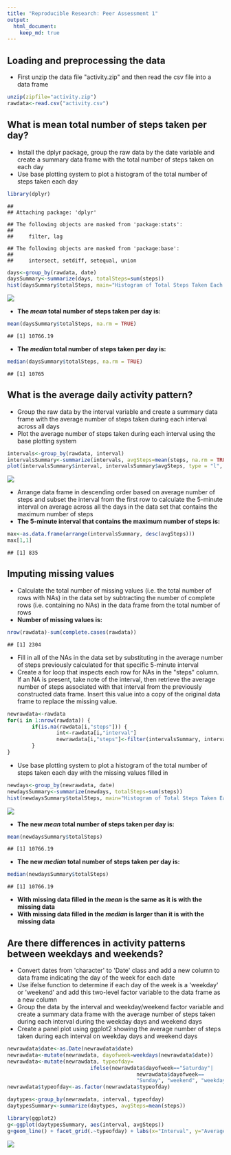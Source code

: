 ```yaml
---
title: "Reproducible Research: Peer Assessment 1"
output: 
  html_document:
    keep_md: true
---
```

## Loading and preprocessing the data
* First unzip the data file "activity.zip" and then read the csv file into a data frame


```r
unzip(zipfile="activity.zip")
rawdata<-read.csv("activity.csv")
```

## What is mean total number of steps taken per day?
* Install the dplyr package, group the raw data by the date variable and create a summary data frame with the total number of steps taken on each day
* Use base plotting system to plot a histogram of the total number of steps taken each day


```r
library(dplyr)
```

```
## 
## Attaching package: 'dplyr'
```

```
## The following objects are masked from 'package:stats':
## 
##     filter, lag
```

```
## The following objects are masked from 'package:base':
## 
##     intersect, setdiff, setequal, union
```

```r
days<-group_by(rawdata, date)
daysSummary<-summarize(days, totalSteps=sum(steps))
hist(daysSummary$totalSteps, main="Histogram of Total Steps Taken Each Day", xlab="Total Number of Steps")
```

![](PA1_template_files/figure-html/unnamed-chunk-2-1.png)<!-- -->

* **The *mean* total number of steps taken per day is:**


```r
mean(daysSummary$totalSteps, na.rm = TRUE)
```

```
## [1] 10766.19
```

* **The *median* total number of steps taken per day is:**


```r
median(daysSummary$totalSteps, na.rm = TRUE)
```

```
## [1] 10765
```

## What is the average daily activity pattern?
* Group the raw data by the interval variable and create a summary data frame with the average number of steps taken during each interval across all days
* Plot the average number of steps taken during each interval using the base plotting system


```r
intervals<-group_by(rawdata, interval)
intervalsSummary<-summarize(intervals, avgSteps=mean(steps, na.rm = TRUE))
plot(intervalsSummary$interval, intervalsSummary$avgSteps, type = "l", main="Average Steps Taken During Interval", xlab="Interval", ylab="Average Number of Steps")
```

![](PA1_template_files/figure-html/unnamed-chunk-5-1.png)<!-- -->

* Arrange data frame in descending order based on average number of steps and subset the interval from the first row to calculate the 5-minute interval on average across all the days in the data set that contains the maximum number of steps 
* **The 5-minute interval that contains the maximum number of steps is:**


```r
max<-as.data.frame(arrange(intervalsSummary, desc(avgSteps)))
max[1,1]
```

```
## [1] 835
```

## Imputing missing values
* Calculate the total number of missing values (i.e. the total number of rows with NAs) in the data set by subtracting the number of complete rows (i.e. containing no NAs) in the data frame from the total number of rows
* **Number of missing values is:**


```r
nrow(rawdata)-sum(complete.cases(rawdata))
```

```
## [1] 2304
```

* Fill in all of the NAs in the data set by substituting in the average number of steps previously calculated for that specific 5-minute interval
* Create a for loop that inspects each row for NAs in the "steps" column. If an NA is present, take note of the interval, then retrieve the average number of steps associated with that interval from the previously constructed data frame. Insert this value into a copy of the original data frame to replace the missing value.


```r
newrawdata<-rawdata
for(i in 1:nrow(rawdata)) {
        if(is.na(rawdata[i,"steps"])) {
                int<-rawdata[i,"interval"]
                newrawdata[i,"steps"]<-filter(intervalsSummary, interval==int)[1,"avgSteps"]
        }
}
```

* Use base plotting system to plot a histogram of the total number of steps taken each day with the missing values filled in


```r
newdays<-group_by(newrawdata, date)
newdaysSummary<-summarize(newdays, totalSteps=sum(steps))
hist(newdaysSummary$totalSteps, main="Histogram of Total Steps Taken Each Day (NAs filled)", xlab="Total Number of Steps")
```

![](PA1_template_files/figure-html/unnamed-chunk-9-1.png)<!-- -->

* **The new *mean* total number of steps taken per day is:**


```r
mean(newdaysSummary$totalSteps)
```

```
## [1] 10766.19
```

* **The new *median* total number of steps taken per day is:**


```r
median(newdaysSummary$totalSteps)
```

```
## [1] 10766.19
```

* **With missing data filled in the *mean* is the same as it is with the missing data**
* **With missing data filled in the *median* is larger than it is with the missing data**

## Are there differences in activity patterns between weekdays and weekends?
* Convert dates from 'character' to 'Date' class and add a new column to data frame indicating the day of the week for each date
* Use ifelse function to determine if each day of the week is a 'weekday' or 'weekend' and add this two-level factor variable to the data frame as a new column
* Group the data by the interval and weekday/weekend factor variable and create a summary data frame with the average number of steps taken during each interval during the weekday days and weekend days
* Create a panel plot using ggplot2 showing the average number of steps taken during each interval on weekday days and weekend days


```r
newrawdata$date<-as.Date(newrawdata$date)
newrawdata<-mutate(newrawdata, dayofweek=weekdays(newrawdata$date))
newrawdata<-mutate(newrawdata, typeofday= 
                           ifelse(newrawdata$dayofweek=="Saturday"|
                                          newrawdata$dayofweek==
                                          "Sunday", "weekend", "weekday"))
newrawdata$typeofday<-as.factor(newrawdata$typeofday)

daytypes<-group_by(newrawdata, interval, typeofday)
daytypesSummary<-summarize(daytypes, avgSteps=mean(steps))

library(ggplot2)
g<-ggplot(daytypesSummary, aes(interval, avgSteps))
g+geom_line() + facet_grid(.~typeofday) + labs(x="Interval", y="Average Number of Steps")
```

![](PA1_template_files/figure-html/unnamed-chunk-12-1.png)<!-- -->

